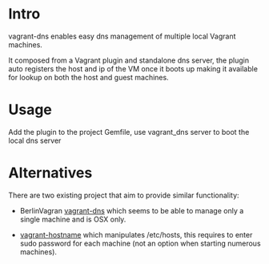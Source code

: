 # Intro
vagrant-dns enables easy dns management of multiple local Vagrant machines.

It composed from a Vagrant plugin and standalone dns server, the plugin auto registers the host and ip of the VM once it boots up making it available for lookup on both the host and guest machines.

# Usage

Add the plugin to the project Gemfile, use vagrant_dns server to boot the local dns server


# Alternatives

There are two existing project that aim to provide similar functionality:

 * BerlinVagran [vagrant-dns](https://github.com/BerlinVagrant/vagrant-dns) which seems to be able to manage only a single machine and is OSX only.
 
 * [vagrant-hostname](https://github.com/mosaicxm/vagrant-hostmaster) which manipulates /etc/hosts, this requires to enter sudo password for each machine (not an option when starting numerous machines).
